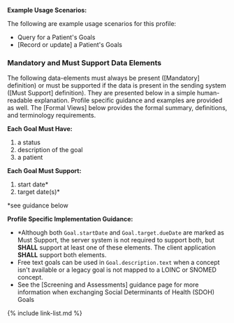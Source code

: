 
**Example Usage Scenarios:**

The following are example usage scenarios for this profile:

-   Query for a Patient's Goals
-   [Record or update] a Patient's Goals


### Mandatory and Must Support Data Elements


The following data-elements must always be present ([Mandatory] definition) or must be supported if the data is present in the sending system ([Must Support] definition). They are presented below in a simple human-readable explanation.  Profile specific guidance and examples are provided as well.  The [Formal Views] below provides the  formal summary, definitions, and  terminology requirements.  

**Each Goal Must Have:**

1.  a status
1.  <span class="bg-success" markdown="1">description of the goal</span><!-- new-content -->
1.  a patient


**Each Goal Must Support:**

1. start date*
2. target date(s)*

\*see guidance below

**Profile Specific Implementation Guidance:**
-  \*Although both `Goal.startDate` and `Goal.target.dueDate` are marked as Must Support, the server system is not required to support both, but **SHALL** support at least one of these elements. The client application **SHALL** support both elements.
- Free text goals can be used in `Goal.description.text` when a concept isn't available or a legacy goal is not mapped to a LOINC or SNOMED concept.
-  See the [Screening and Assessments] guidance page for more information when exchanging Social Determinants of Health (SDOH) Goals

{% include link-list.md %}
